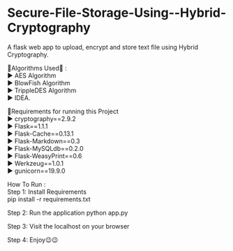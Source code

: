 # Secure-File-Storage-Using--Hybrid-Cryptography
A flask web app to upload, encrypt and store text file using Hybrid Cryptography.

🎐Algorithms Used🎐 :<br>
▶ AES Algorithm<br>
▶ BlowFish Algorithm <br>
▶ TrippleDES Algorithm <br>
▶ IDEA.

🎐Requirements for running this Project <br>
▶ cryptography==2.9.2<br>
▶ Flask==1.1.1 <br>
▶ Flask-Cache==0.13.1 <br>
▶ Flask-Markdown==0.3 <br>
▶ Flask-MySQLdb==0.2.0<br>
▶ Flask-WeasyPrint==0.6<br>
▶ Werkzeug==1.0.1<br>
▶ gunicorn==19.9.0<br>

How To Run :<br>
Step 1: Install Requirements<br>
pip install -r requirements.txt

Step 2: Run the application
python app.py

Step 3: Visit the localhost on your browser

Step 4: Enjoy😉😉
